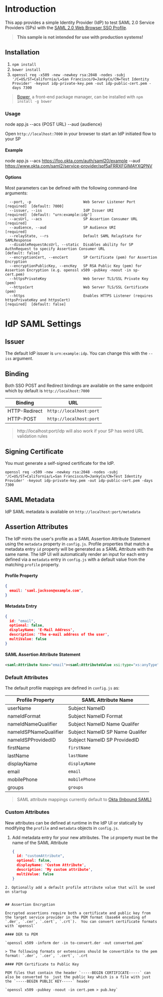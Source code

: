 # Introduction

This app provides a simple Identity Provider (IdP) to test SAML 2.0 Service Providers (SPs) with the [SAML 2.0 Web Browser SSO Profile](http://en.wikipedia.org/wiki/SAML_2.0#Web_Browser_SSO_Profile).

> **This sample is not intended for use with production systems!** 

## Installation

1. `npm install`
2. `bower install`
3. `openssl req -x509 -new -newkey rsa:2048 -nodes -subj '/C=US/ST=California/L=San Francisco/O=JankyCo/CN=Test Identity Provider' -keyout idp-private-key.pem -out idp-public-cert.pem -days 7300`
    
> [Bower](http://bower.io/), a front-end package manager, can be installed with `npm install -g bower`    

### Usage

  node app.js --acs {POST URL} --aud {audience}
  
Open `http://localhost:7000` in your browser to start an IdP initiated flow to your SP

#### Example

  node app.js --acs https://foo.okta.com/auth/saml20/example --aud https://www.okta.com/saml2/service-provider/spf5aFRRXFGIMAYXQPNV

#### Options

Most parameters can be defined with the following command-line arguments:

```
  --port, -p                        Web Server Listener Port                                                                             [required]  [default: 7000]
  --issuer, --iss                   IdP Issuer URI                                                                                       [required]  [default: "urn:example:idp"]
  --acsUrl, --acs                   SP Assertion Consumer URL                                                                            [required]
  --audience, --aud                 SP Audience URI                                                                                      [required]
  --relayState, --rs                Default SAML RelayState for SAMLResponse                                                           
  --disableRequestAcsUrl, --static  Disables ability for SP AuthnRequest to specify Assertion Consumer URL                               [default: false]
  --encryptionCert, --encCert       SP Certificate (pem) for Assertion Encryption                                                      
  --encryptionPublicKey, --encKey   SP RSA Public Key (pem) for Assertion Encryption (e.g. openssl x509 -pubkey -noout -in sp-cert.pem)
  --httpsPrivateKey                 Web Server TLS/SSL Private Key (pem)                                                               
  --httpsCert                       Web Server TLS/SSL Certificate (pem)                                                               
  --https                           Enables HTTPS Listener (requires httpsPrivateKey and httpsCert)                                      [required]  [default: false]
```

# IdP SAML Settings

## Issuer

The default IdP issuer is `urn:example:idp`.  You can change this with the `--iss` argument.

## Binding

Both SSO POST and Redirect bindings are available on the same endpoint which by default is `http://localhost:7000`

Binding       | URL
------------- | --------------------------------------------------------
HTTP-Redirect | `http://localhost:port`
HTTP-POST     | `http://localhost:port`

> http://localhost:port/idp will also work if your SP has weird URL validation rules

## Signing Certificate

You must generate a self-signed certificate for the IdP.

    openssl req -x509 -new -newkey rsa:2048 -nodes -subj '/C=US/ST=California/L=San Francisco/O=JankyCo/CN=Test Identity Provider' -keyout idp-private-key.pem -out idp-public-cert.pem -days 7300

## SAML Metadata

IdP SAML metadata is available on `http://localhost:port/metadata`

## Assertion Attributes

The IdP mints the user's profile as a SAML Assertion Attribute Statement using the `metadata` property in `config.js`.  Profile properties that match a metadata entry `id` property will be generated as a SAML Attribute with the same name.  The IdP UI will automatically render an input for each entry defined via a `metadata` entry in `config.js` with a default value from the matching `profile` property.

#### Profile Property

```json
{
  email: 'saml.jackson@example.com',
}
```

#### Metadata Entry

```json
{
  id: "email",
  optional: false,
  displayName: 'E-Mail Address',
  description: 'The e-mail address of the user',
  multiValue: false
}
```

#### SAML Assertion Attribute Statement

```xml
<saml:Attribute Name="email"><saml:AttributeValue xsi:type="xs:anyType">saml.jackson@example.com</saml:AttributeValue>
```

### Default Attributes

The default profile mappings are defined in `config.js` as:

Profile Property      | SAML Attribute Name
--------------------- | --------------------------------------------------------
userName              | Subject NameID
nameIdFormat          | Subject NameID Format
nameIdNameQualifier   | Subject NameID Name Qualifer
nameIdSPNameQualifier | Subject NameID SP Name Qualifer
nameIdSPProvidedID    | Subject NameID SP ProvidedID
firstName             | `firstName`
lastName              | `lastName`
displayName           | `displayName`
email                 | `email`
mobilePhone           | `mobilePhone`
groups                | `groups`

> SAML attribute mappings currently default to [Okta (Inbound SAML)](developer.okta.com)

### Custom Attributes

New attributes can be defined at runtime in the IdP UI or statically by modifying the `profile` and `metadata` objects in `config.js`.

1. Add metadata entry for your new attributes.  The `id` property must be the name of the SAML Attribute

    ```json
    {
      id: "customAttribute",
      optional: false,
      displayName: 'Custom Attribute',
      description: 'My custom attribute',
      multiValue: false
    }
```
2. Optionally add a default profile attribute value that will be used on startup


## Assertion Encryption

Encrypted assertions require both a certificate and public key from the target service provider in the PEM format (base64 encoding of `.der`, `.cer`, `.cert`, `.crt`).  You can convert certificate formats with `openssl`

#### DER to PEM

`openssl x509 -inform der -in to-convert.der -out converted.pem`

> The following formats or extensions should be convertible to the pem format: `.der`, `.cer`, `.cert`, `.crt

#### PEM Certificate to Public Key

PEM files that contain the header `-----BEGIN CERTIFICATE-----` can also be converted to  just the public key which is a file with just the `-----BEGIN PUBLIC KEY-----` header

`openssl x509 -pubkey -noout -in cert.pem > pub.key`